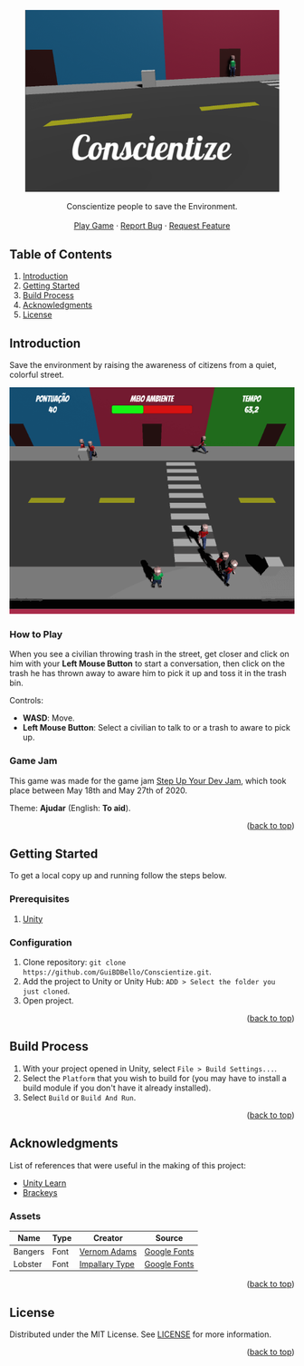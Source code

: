 <a name="readme-top"></a>

<p align="center">
  <a href="https://github.com/GuiBDBello/Conscientize">
    <img alt="Conscientize" title="Conscientize" src="images/logo.png" width="450">
  </a>
</p>

<p align="center">
  Conscientize people to save the Environment.
  <br />
  <br />
  <a href="https://guibdbello.itch.io/conscientize">Play Game</a>
  ·
  <a href="https://github.com/GuiBDBello/Conscientize/issues/new?labels=bug&template=bug-report---.md">Report Bug</a>
  ·
  <a href="https://github.com/GuiBDBello/Conscientize/issues/new?labels=enhancement&template=feature-request---.md">Request Feature</a>
</p>

## Table of Contents

<ol>
  <li><a href="#introduction">Introduction</a></li>
  <li><a href="#getting-started">Getting Started</a></li>
  <li><a href="#build-process">Build Process</a></li>
  <li><a href="#acknowledgments">Acknowledgments</a></li>
  <li><a href="#license">License</a></li>
</ol>

## Introduction

Save the environment by raising the awareness of citizens from a quiet, colorful street.

<p align="center">
  <img alt="Conscientize" title="Conscientize" src="images/game.gif">
</p>

### How to Play

When you see a civilian throwing trash in the street, get closer and click on him with your **Left Mouse Button** to start a conversation, then click on the trash he has thrown away to aware him to pick it up and toss it in the trash bin.

Controls:
- **WASD**: Move.
- **Left Mouse Button**: Select a civilian to talk to or a trash to aware to pick up.

### Game Jam

This game was made for the game jam [Step Up Your Dev Jam](https://itch.io/jam/step-up-your-dev-jam), which took place between May 18th and May 27th of 2020.

Theme: **Ajudar** (English: **To aid**).

<p align="right">(<a href="#readme-top">back to top</a>)</p>

## Getting Started

To get a local copy up and running follow the steps below.

### Prerequisites

1. [Unity](https://unity.com/download)

### Configuration

1. Clone repository: `git clone https://github.com/GuiBDBello/Conscientize.git`.
1. Add the project to Unity or Unity Hub: `ADD > Select the folder you just cloned`.
1. Open project.

<p align="right">(<a href="#readme-top">back to top</a>)</p>

## Build Process

1. With your project opened in Unity, select `File > Build Settings...`.
1. Select the `Platform` that you wish to build for (you may have to install a build module if you don't have it already installed).
1. Select `Build` or `Build And Run`.

<p align="right">(<a href="#readme-top">back to top</a>)</p>

## Acknowledgments

List of references that were useful in the making of this project:

* [Unity Learn](https://learn.unity.com/)
* [Brackeys](https://www.youtube.com/channel/UCYbK_tjZ2OrIZFBvU6CCMiA)

### Assets

| Name | Type | Creator | Source |
| --- | --- | --- | --- |
| Bangers | Font | [Vernom Adams](https://fonts.google.com/?query=Vernon+Adams) | [Google Fonts](https://fonts.google.com/specimen/Bangers) |
| Lobster | Font | [Impallary Type](https://fonts.google.com/?query=Impallari+Type) | [Google Fonts](https://fonts.google.com/specimen/Lobster) |

<p align="right">(<a href="#readme-top">back to top</a>)</p>

## License

Distributed under the MIT License. See [LICENSE](./LICENSE) for more information.

<p align="right">(<a href="#readme-top">back to top</a>)</p>
